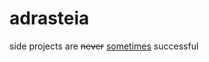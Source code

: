 adrasteia
===

side projects are ~~never~~ [sometimes](https://youtu.be/RZbqJxQJ5LY?t=22m13s) successful

